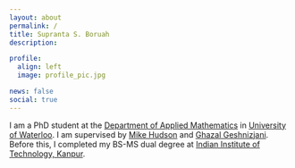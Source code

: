 ```yaml
---
layout: about
permalink: /
title: Supranta S. Boruah
description:

profile:
  align: left
  image: profile_pic.jpg

news: false
social: true
---
```


I am a PhD student at the [Department of Applied Mathematics](https://uwaterloo.ca/applied-mathematics/) in [University of Waterloo](https://uwaterloo.ca/). I am supervised by [Mike Hudson](https://uwaterloo.ca/physics-astronomy/people-profiles/michael-hudson) and [Ghazal Geshnizjani](https://ghazalgeshnizjani.wordpress.com/). Before this, I completed my BS-MS dual degree at [Indian Institute of Technology, Kanpur](http://iitk.ac.in/).
